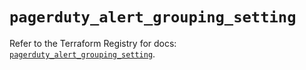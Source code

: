 # `pagerduty_alert_grouping_setting`

Refer to the Terraform Registry for docs: [`pagerduty_alert_grouping_setting`](https://registry.terraform.io/providers/pagerduty/pagerduty/3.18.3/docs/resources/alert_grouping_setting).
